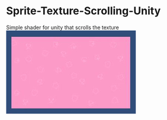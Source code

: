 # Sprite-Texture-Scrolling-Unity
Simple shader for unity that scrolls the texture<br/>
![Alt Text](https://raw.githubusercontent.com/AikinJ/Sprite-Texture-Scrolling-Unity/main/example.gif)
